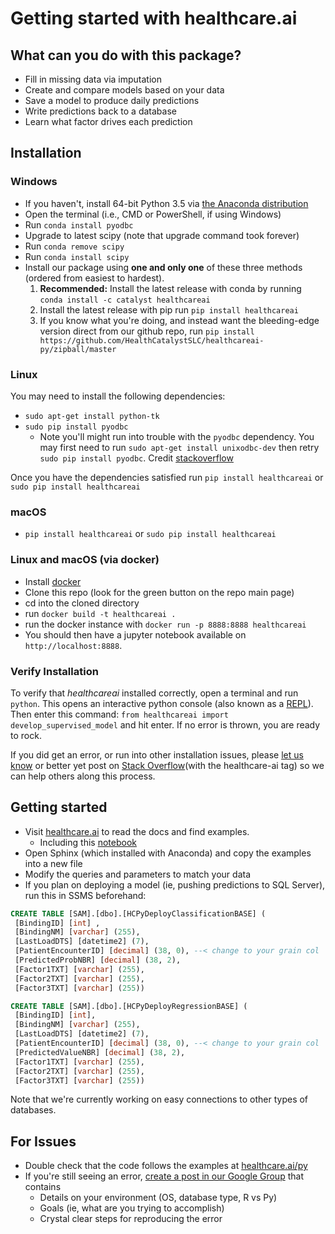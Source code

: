 # Getting started with healthcare.ai

## What can you do with this package?

- Fill in missing data via imputation
- Create and compare models based on your data
- Save a model to produce daily predictions
- Write predictions back to a database
- Learn what factor drives each prediction

## Installation

### Windows

- If you haven't, install 64-bit Python 3.5 via [the Anaconda distribution](https://www.continuum.io/downloads)
- Open the terminal (i.e., CMD or PowerShell, if using Windows)
- Run `conda install pyodbc`
- Upgrade to latest scipy (note that upgrade command took forever)
- Run `conda remove scipy`
- Run `conda install scipy`
- Install our package using **one and only one** of these three methods (ordered from easiest to hardest).
    1. **Recommended:** Install the latest release with conda by running `conda install -c catalyst healthcareai`
    2. Install the latest release with pip run `pip install healthcareai`
    3. If you know what you're doing, and instead want the bleeding-edge version direct from our github repo, run `pip install https://github.com/HealthCatalystSLC/healthcareai-py/zipball/master`
 
### Linux

You may need to install the following dependencies:
- `sudo apt-get install python-tk`
- `sudo pip install pyodbc`
    - Note you'll might run into trouble with the `pyodbc` dependency. You may first need to run `sudo apt-get install unixodbc-dev` then retry `sudo pip install pyodbc`. Credit [stackoverflow](http://stackoverflow.com/questions/2960339/unable-to-install-pyodbc-on-linux)

Once you have the dependencies satisfied run `pip install healthcareai` or `sudo pip install healthcareai`

### macOS

- `pip install healthcareai` or `sudo pip install healthcareai`

### Linux and macOS (via docker)
 
- Install [docker](https://docs.docker.com/engine/installation/)
- Clone this repo (look for the green button on the repo main page)
- cd into the cloned directory
- run `docker build -t healthcareai .`
- run the docker instance with `docker run -p 8888:8888 healthcareai` 
- You should then have a jupyter notebook available on `http://localhost:8888`.

### Verify Installation

To verify that *healthcareai* installed correctly, open a terminal and run `python`. This opens an interactive python console (also known as a [REPL](https://en.wikipedia.org/wiki/Read%E2%80%93eval%E2%80%93print_loop)). Then enter this command: `from healthcareai import develop_supervised_model` and hit enter. If no error is thrown, you are ready to rock.

If you did get an error, or run into other installation issues, please [let us know](http://healthcare.ai/contact.html) or better yet post on [Stack Overflow](http://stackoverflow.com/questions/tagged/healthcare-ai)(with the healthcare-ai tag) so we can help others along this process.

## Getting started

- Visit [healthcare.ai](healthcare.ai/py) to read the docs and find examples.
    * Including this [notebook](healthcare.ai/notebooks/Example1.ipynb)
- Open Sphinx (which installed with Anaconda) and copy the examples into a new file
- Modify the queries and parameters to match your data
- If you plan on deploying a model (ie, pushing predictions to SQL Server), run this in SSMS beforehand:
  
```sql
CREATE TABLE [SAM].[dbo].[HCPyDeployClassificationBASE] (
 [BindingID] [int] ,
 [BindingNM] [varchar] (255),
 [LastLoadDTS] [datetime2] (7),
 [PatientEncounterID] [decimal] (38, 0), --< change to your grain col
 [PredictedProbNBR] [decimal] (38, 2),
 [Factor1TXT] [varchar] (255),
 [Factor2TXT] [varchar] (255),
 [Factor3TXT] [varchar] (255))

CREATE TABLE [SAM].[dbo].[HCPyDeployRegressionBASE] (
 [BindingID] [int],
 [BindingNM] [varchar] (255),
 [LastLoadDTS] [datetime2] (7),
 [PatientEncounterID] [decimal] (38, 0), --< change to your grain col
 [PredictedValueNBR] [decimal] (38, 2),
 [Factor1TXT] [varchar] (255),
 [Factor2TXT] [varchar] (255),
 [Factor3TXT] [varchar] (255))
```
Note that we're currently working on easy connections to other types of databases.

## For Issues

- Double check that the code follows the examples at [healthcare.ai/py](http://healthcare.ai/py/)
- If you're still seeing an error, [create a post in our Google Group](https://groups.google.com/forum/#!forum/healthcareai-users) that contains
    * Details on your environment (OS, database type, R vs Py)
    * Goals (ie, what are you trying to accomplish)
    * Crystal clear steps for reproducing the error
